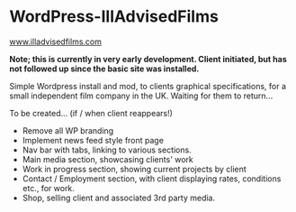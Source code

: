 # WordPress-IllAdvisedFilms
www.illadvisedfilms.com

**Note; this is currently in very early development.  Client initiated, but has not followed up since the basic site was installed.**

Simple Wordpress install and mod, to clients graphical specifications, for a small independent film company in the UK.  Waiting for them to return...

To be created... (if / when client reappears!)

- Remove all WP branding
- Implement news feed style front page
- Nav bar with tabs, linking to various sections.
- Main media section, showcasing clients' work
- Work in progress section, showing current projects by client
- Contact / Employment section, with client displaying rates, conditions etc., for work.
- Shop, selling client and associated 3rd party media.
